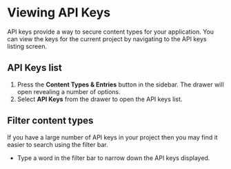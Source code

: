 # Viewing API Keys
API keys provide a way to secure content types for your application. You can view the keys for the current project by navigating to the API keys listing screen.

## API Keys list
1. Press the **Content Types & Entries** button in the sidebar. The drawer will open revealing a number of options.
2. Select **API Keys** from the drawer to open the API keys list.

## Filter content types
If you have a large number of API keys in your project then you may find it easier to search using the filter bar.

- Type a word in the filter bar to narrow down the API keys displayed.
